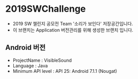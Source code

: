 # 2019SWChallenge <App>
- 2019 SW 챌린지 공모전 Team '소리가 보인다' 저장공간입니다.
- 이 브랜치는 Application 버전관리를 위해 생성한 브랜치 입니다. 


## Android 버전
- ProjectName : VisibleSound
- Language : Java
- Minimum API level : API 25: Android 7.1.1 (Nougat)
